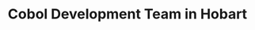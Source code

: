 ---
title: Cobol Development Team in Hobart
permalink: /landings/locations/hobart/developer/cobol
technology: Cobol
location: Hobart
---